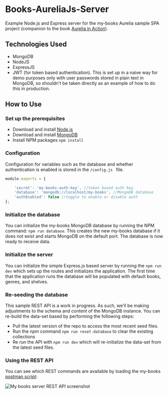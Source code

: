 # Books-AureliaJs-Server
Example Node.js and Express server for the my-books Aurelia sample SPA project (companion to the book [Aurelia in Action](https://www.manning.com/books/aurelia-in-action)).

## Technologies Used
* MongoDB
* NodeJS
* ExpressJS
* JWT (for token based authentication). This is set up in a naive way for demo purposes only with user passwords stored in plain text in MongoDB, so shouldn't be taken directly as an example of how to do this in production.

## How to Use

### Set up the prerequisites
* Download and install [Node.js](https://nodejs.org/en/download/package-manager/)
* Download and install [MongoDB](https://docs.mongodb.com/manual/installation/)
* Install NPM packages `npm install`


### Configuration ###
Configuration for variables such as the database and whether authentication is enabled is stored in the <code>/config.js </code> file.

```js
module.exports = {

    'secret': 'my-books-auth-key', //token based auth key.
    'database': 'mongodb://localhost/my-books', //MongoDB database
    'authEnabled': false //toggle to enable or disable auth
};
```

### Initialize the database 
You can initialize the my-books MongoDB database by running the NPM command: `npm run database`. This creates the new my-books database
if it does not exist and starts MongoDB on the default port. The database is now ready to receive data.

### Initialize the server
You can initialize the simple Express.js based server by running the `npm run dev` which sets up the routes and initializes the application. The first time that the application runs the database will be populated with default books, genres, and shelves.

### Re-seeding the database
This sample REST API is a work in progress. As such, we'll be making adjustments to the schema and content of the MongoDB instance. You can re-build the data-set based by performing the following steps:
- Pull the latest version of the repo to access the most recent seed files.
- Run the npm command `npm run reset-database` to clear the existing collections
- Re run the API with `npm run dev` which will re-initialize the data-set from the latest seed files.

### Using the REST API
You can see which REST commands are available by loading the my-books [postman script](https://github.com/freshcutdevelopment/my-books-server/blob/master/my-books.postman_collection.json):

![My books server REST API screenshot](https://sean-hunter.io/wp-content/uploads/2017/06/my-books-sample-server.png "My books server REST API screenshot")
